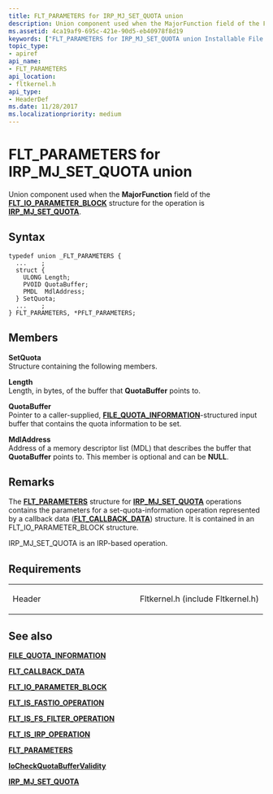 ```yaml
---
title: FLT_PARAMETERS for IRP_MJ_SET_QUOTA union
description: Union component used when the MajorFunction field of the FLT\_IO\_PARAMETER\_BLOCK structure for the operation is IRP\_MJ\_SET\_QUOTA.
ms.assetid: 4ca19af9-695c-421e-90d5-eb40978f8d19
keywords: ["FLT_PARAMETERS for IRP_MJ_SET_QUOTA union Installable File System Drivers", "FLT_PARAMETERS union Installable File System Drivers", "PFLT_PARAMETERS union pointer Installable File System Drivers"]
topic_type:
- apiref
api_name:
- FLT_PARAMETERS
api_location:
- fltkernel.h
api_type:
- HeaderDef
ms.date: 11/28/2017
ms.localizationpriority: medium
---
```


# FLT\_PARAMETERS for IRP\_MJ\_SET\_QUOTA union


Union component used when the **MajorFunction** field of the [**FLT\_IO\_PARAMETER\_BLOCK**](https://msdn.microsoft.com/library/windows/hardware/ff544638) structure for the operation is [**IRP\_MJ\_SET\_QUOTA**](irp-mj-set-quota.md).

Syntax
------

```ManagedCPlusPlus
typedef union _FLT_PARAMETERS {
  ...    ;
  struct {
    ULONG Length;
    PVOID QuotaBuffer;
    PMDL  MdlAddress;
  } SetQuota;
  ...    ;
} FLT_PARAMETERS, *PFLT_PARAMETERS;
```

Members
-------

**SetQuota**  
Structure containing the following members.

**Length**  
Length, in bytes, of the buffer that **QuotaBuffer** points to.

**QuotaBuffer**  
Pointer to a caller-supplied, [**FILE\_QUOTA\_INFORMATION**](https://msdn.microsoft.com/library/windows/hardware/ff540342)-structured input buffer that contains the quota information to be set.

**MdlAddress**  
Address of a memory descriptor list (MDL) that describes the buffer that **QuotaBuffer** points to. This member is optional and can be **NULL**.

Remarks
-------

The [**FLT\_PARAMETERS**](https://msdn.microsoft.com/library/windows/hardware/ff544673) structure for [**IRP\_MJ\_SET\_QUOTA**](irp-mj-set-quota.md) operations contains the parameters for a set-quota-information operation represented by a callback data ([**FLT\_CALLBACK\_DATA**](https://msdn.microsoft.com/library/windows/hardware/ff544620)) structure. It is contained in an FLT\_IO\_PARAMETER\_BLOCK structure.

IRP\_MJ\_SET\_QUOTA is an IRP-based operation.

Requirements
------------

<table>
<colgroup>
<col width="50%" />
<col width="50%" />
</colgroup>
<tbody>
<tr class="odd">
<td align="left"><p>Header</p></td>
<td align="left">Fltkernel.h (include Fltkernel.h)</td>
</tr>
</tbody>
</table>

## See also


[**FILE\_QUOTA\_INFORMATION**](https://msdn.microsoft.com/library/windows/hardware/ff540342)

[**FLT\_CALLBACK\_DATA**](https://msdn.microsoft.com/library/windows/hardware/ff544620)

[**FLT\_IO\_PARAMETER\_BLOCK**](https://msdn.microsoft.com/library/windows/hardware/ff544638)

[**FLT\_IS\_FASTIO\_OPERATION**](https://msdn.microsoft.com/library/windows/hardware/ff544645)

[**FLT\_IS\_FS\_FILTER\_OPERATION**](https://msdn.microsoft.com/library/windows/hardware/ff544648)

[**FLT\_IS\_IRP\_OPERATION**](https://msdn.microsoft.com/library/windows/hardware/ff544654)

[**FLT\_PARAMETERS**](https://msdn.microsoft.com/library/windows/hardware/ff544673)

[**IoCheckQuotaBufferValidity**](https://msdn.microsoft.com/library/windows/hardware/ff548279)

[**IRP\_MJ\_SET\_QUOTA**](irp-mj-set-quota.md)

 

 






